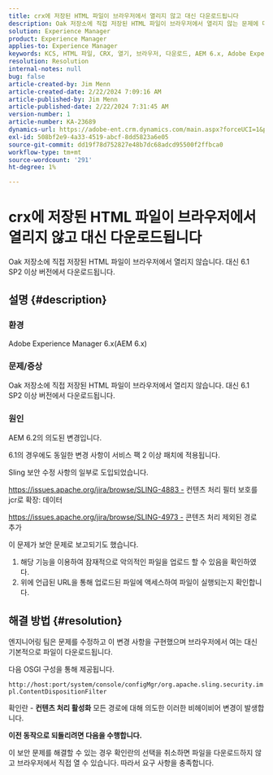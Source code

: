 ```yaml
---
title: crx에 저장된 HTML 파일이 브라우저에서 열리지 않고 대신 다운로드됩니다
description: Oak 저장소에 직접 저장된 HTML 파일이 브라우저에서 열리지 않는 문제에 대해 알아봅니다.
solution: Experience Manager
product: Experience Manager
applies-to: Experience Manager
keywords: KCS, HTML 파일, CRX, 열기, 브라우저, 다운로드, AEM 6.x, Adobe Experience Manager 6.x, FAQ
resolution: Resolution
internal-notes: null
bug: false
article-created-by: Jim Menn
article-created-date: 2/22/2024 7:09:16 AM
article-published-by: Jim Menn
article-published-date: 2/22/2024 7:31:45 AM
version-number: 1
article-number: KA-23689
dynamics-url: https://adobe-ent.crm.dynamics.com/main.aspx?forceUCI=1&pagetype=entityrecord&etn=knowledgearticle&id=64fe9348-51d1-ee11-9079-6045bd006268
exl-id: 508bf2e9-4a33-4519-abcf-8dd5823a6e05
source-git-commit: dd19f78d752827e48b7dc68adcd95500f2ffbca0
workflow-type: tm+mt
source-wordcount: '291'
ht-degree: 1%

---
```


# crx에 저장된 HTML 파일이 브라우저에서 열리지 않고 대신 다운로드됩니다


Oak 저장소에 직접 저장된 HTML 파일이 브라우저에서 열리지 않습니다. 대신 6.1 SP2 이상 버전에서 다운로드됩니다.

## 설명 {#description}


### 환경

Adobe Experience Manager 6.x(AEM 6.x)

### 문제/증상

Oak 저장소에 직접 저장된 HTML 파일이 브라우저에서 열리지 않습니다. 대신 6.1 SP2 이상 버전에서 다운로드됩니다.

### 원인

AEM 6.2의 의도된 변경입니다.

6.1의 경우에도 동일한 변경 사항이 서비스 팩 2 이상 패치에 적용됩니다.

Sling 보안 수정 사항의 일부로 도입되었습니다.

https://issues.apache.org/jira/browse/SLING-4883 - 컨텐츠 처리 필터 보호를 jcr로 확장: 데이터

https://issues.apache.org/jira/browse/SLING-4973 - 콘텐츠 처리 제외된 경로 추가

이 문제가 보안 문제로 보고되기도 했습니다.

1. 해당 기능을 이용하여 잠재적으로 악의적인 파일을 업로드 할 수 있음을 확인하였다.
2. 위에 언급된 URL을 통해 업로드된 파일에 액세스하여 파일이 실행되는지 확인합니다.



## 해결 방법 {#resolution}


엔지니어링 팀은 문제를 수정하고 이 변경 사항을 구현했으며 브라우저에서 여는 대신 기본적으로 파일이 다운로드됩니다.

다음 OSGI 구성을 통해 제공됩니다.

`http://host:port/system/console/configMgr/org.apache.sling.security.impl.ContentDispositionFilter`

확인란 - <b>컨텐츠 처리 활성화</b> 모든 경로에 대해 의도한 이러한 비헤이비어 변경이 발생합니다.

<b>이전 동작으로 되돌리려면 다음을 수행합니다.</b>

이 보안 문제를 해결할 수 있는 경우 확인란의 선택을 취소하면 파일을 다운로드하지 않고 브라우저에서 직접 열 수 있습니다. 따라서 요구 사항을 충족합니다.
